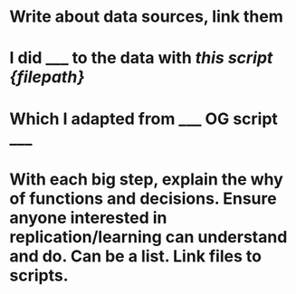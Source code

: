 # Write about data sources, link them
# I did ___ to the data with ___this script {filepath}___
# Which I adapted from ___ OG script ___

# With each big step, explain the why of functions and decisions. Ensure anyone interested in replication/learning can understand and do. Can be a list. Link files to scripts. 